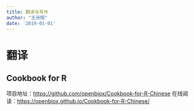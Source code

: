```yaml
---
title: 翻译与写作
author: "王诗翔"
date: '2019-01-01'
---
```


# 翻译

## Cookbook for R

项目地址：<https://github.com/openbiox/Cookbook-for-R-Chinese>
在线阅读：<https://openbiox.github.io/Cookbook-for-R-Chinese/>


